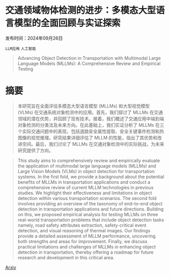 # 交通领域物体检测的进步：多模态大型语言模型的全面回顾与实证探索

发布时间：2024年09月26日

`LLM应用` `人工智能`

> Advancing Object Detection in Transportation with Multimodal Large Language Models (MLLMs): A Comprehensive Review and Empirical Testing

# 摘要

> 本研究旨在全面评估多模态大型语言模型 (MLLMs) 和大型视觉模型 (VLMs) 在交通系统对象检测中的应用。首先，我们探讨了 MLLMs 在交通领域的潜在优势，并回顾了现有技术。接着，我们概述了交通应用中端到端对象检测的分类法及未来方向。在此基础上，我们实证分析了 MLLMs 在三个实际交通问题中的表现，包括道路安全属性提取、安全关键事件检测和热图像的视觉推理。研究结果详细评估了 MLLM 的性能，指出了其优势和改进空间。最后，我们讨论了 MLLMs 在交通对象检测中的实际挑战，为未来研究提供了方向。

> This study aims to comprehensively review and empirically evaluate the application of multimodal large language models (MLLMs) and Large Vision Models (VLMs) in object detection for transportation systems. In the first fold, we provide a background about the potential benefits of MLLMs in transportation applications and conduct a comprehensive review of current MLLM technologies in previous studies. We highlight their effectiveness and limitations in object detection within various transportation scenarios. The second fold involves providing an overview of the taxonomy of end-to-end object detection in transportation applications and future directions. Building on this, we proposed empirical analysis for testing MLLMs on three real-world transportation problems that include object detection tasks namely, road safety attributes extraction, safety-critical event detection, and visual reasoning of thermal images. Our findings provide a detailed assessment of MLLM performance, uncovering both strengths and areas for improvement. Finally, we discuss practical limitations and challenges of MLLMs in enhancing object detection in transportation, thereby offering a roadmap for future research and development in this critical area.

[Arxiv](https://arxiv.org/abs/2409.18286)